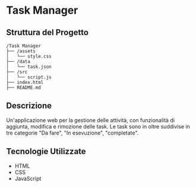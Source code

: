 # Task Manager

## Struttura del Progetto

```
/Task Manager
├── /assets
│   └── style.css
├── /data
│   └── task.json
├── /src
│   └── script.js
├── index.html
├── README.md
```

## Descrizione
Un'applicazione web per la gestione delle attività, con funzionalità di aggiunta, modifica e rimozione delle task.
Le task sono in oltre suddivise in tre categorie "Da fare", "In esevuzione", "completate".

## Tecnologie Utilizzate
- HTML
- CSS
- JavaScript